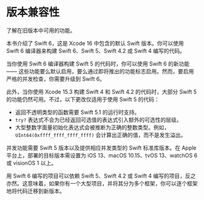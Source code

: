 # 版本兼容性

了解在旧版本中可用的功能。

本书介绍了 Swift 6，这是 Xcode 16 中包含的默认 Swift 版本。你可以使用 Swift 6 编译器来构建 Swift 6、Swift 5、Swift 4.2 或 Swift 4 编写的代码。

当你使用 Swift 6 编译器构建 Swift 5 的代码时，你可以使用 Swift 6 的新功能 —— 这些功能要么默认启用，要么通过即将推出的功能标志启用。然而，要启用严格的并发检查，你需要升级到 Swift 6。

此外，当你使用 Xcode 15.3 构建 Swift 4 和 Swift 4.2 的代码时，大部分 Swift 5 的功能仍然可用。不过，以下更改仅适用于使用 Swift 5 的代码：

- 返回不透明类型的函数需要 Swift 5.1 的运行时支持。
- `try?` 表达式不会为已经返回可选值的表达式引入额外的可选性的层级。
- 大型整数字面量初始化表达式会被推断为正确的整数类型。例如，`UInt64(0xffff_ffff_ffff_ffff)` 会计算出正确的值，而不是发生溢出。

并发功能需要 Swift 5 版本以及提供相应并发类型的 Swift 标准库版本。在 Apple 平台上，部署的目标版本需设置为 iOS 13、macOS 10.15、tvOS 13、watchOS 6 或 visionOS 1 以上。

用 Swift 6 编写的项目可以依赖 Swift 5、Swift 4.2 或 Swift 4 编写的项目，反之亦然。这意味着，如果你有一个大型项目，并将其分为多个框架，你可以逐个框架地将代码迁移到新版本。

<!--
This source file is part of the Swift.org open source project

Copyright (c) 2014 - 2022 Apple Inc. and the Swift project authors
Licensed under Apache License v2.0 with Runtime Library Exception

See https://swift.org/LICENSE.txt for license information
See https://swift.org/CONTRIBUTORS.txt for the list of Swift project authors
-->
